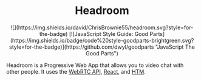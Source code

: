 <h1 align="center">
  Headroom
</h1>

<p align="center">
  ![](https://img.shields.io/david/ChrisBrownie55/headroom.svg?style=for-the-badge)
  [![JavaScript Style Guide: Good Parts](https://img.shields.io/badge/code%20style-goodparts-brightgreen.svg?style=for-the-badge)](https://github.com/dwyl/goodparts "JavaScript The Good Parts")
</p>

Headroom is a Progressive Web App that allows you to video chat with other people. It uses the [WebRTC API](https://developer.mozilla.org/en-US/docs/Web/API/WebRTC_API), [React](https://reactjs.org/), and [HTM](https://github.com/developit/htm).
